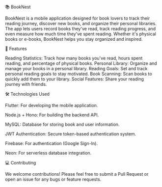 📚 BookNest
<!-- You can add a logo for your app here -->

BookNest is a mobile application designed for book lovers to track their reading journey, discover new books, and organize their personal libraries. The app lets users record books they've read, track reading progress, and even measure how much time they’ve spent reading. Whether it's physical books or e-books, BookNest helps you stay organized and inspired.

🚀 Features

Reading Statistics: Track how many books you've read, hours spent reading, and percentage of physical books.
Personal Library: Organize and manage your books in a personal library.
Reading Goals: Set and track personal reading goals to stay motivated.
Book Scanning: Scan books to quickly add them to your library.
Social Features: Share your reading journey with friends.


🛠️ Technologies Used

<p>Flutter: For developing the mobile application.</p>
<p>Node.js + Hono: For building the backend API.</p>
<p>MySQL: Database for storing book and user information.</p>
<p>JWT Authentication: Secure token-based authentication system.</p>
<p>Firebase: For authentication (Google Sign-In).</p>
<p>Neon: For serverless database integration.</p>

💻 Contributing
<p>We welcome contributions! Please feel free to submit a Pull Request or open an issue for any bugs or feature requests.</p>

